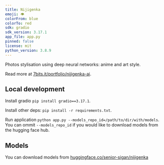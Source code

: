 ```yaml
---
title: Nijigenka
emoji: 👁
colorFrom: blue
colorTo: red
sdk: gradio
sdk_version: 3.17.1
app_file: app.py
pinned: false
license: mit
python_version: 3.8.9
---
```


Photos stylisation using deep neural networks: anime and art style.

Read more at [7bits.it/portfolio/nijigenka-ai](https://7bits.it/portfolio/nijigenka-ai).

## Local development

Install gradio `pip install gradio==3.17.1`.

Install other deps: `pip install -r requirements.txt`.

Run application `python app.py --models_repo_id=/path/to/dir/with/models`. You can ommit `--models_repo_id` if you would like to download models from the hugging face hub.

## Models

You can download models from [huggingface.co/senior-sigan/nijigenka](https://huggingface.co/senior-sigan/nijigenka)